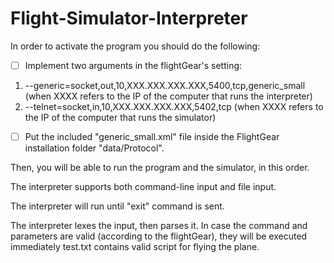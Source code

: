 # Flight-Simulator-Interpreter

In order to activate the program you should do the following:
- [ ] Implement two arguments in the flightGear's setting:
1. --generic=socket,out,10,XXX.XXX.XXX.XXX,5400,tcp,generic_small
(when XXXX refers to the IP of the computer that runs the interpreter)
2. --telnet=socket,in,10,XXX.XXX.XXX.XXX,5402,tcp
(when XXXX refers to the IP of the computer that runs the simulator)

- [ ] Put the included "generic_small.xml" file inside the FlightGear installation folder "data/Protocol".

Then, you will be able to run the program and the simulator, in this order.

The interpreter supports both command-line input and file input.

The interpreter will run until "exit" command is sent.

The interpreter lexes the input, then parses it. In case the command and parameters are valid (according to the flightGear), they will be executed immediately
test.txt contains valid script for flying the plane.
